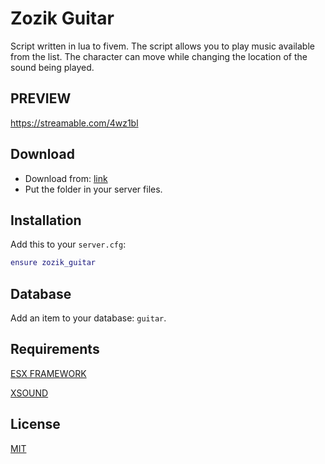 # Zozik Guitar


Script written in lua to fivem. The script allows you to play music available from the list. The character can move while changing the location of the sound being played.

## PREVIEW

https://streamable.com/4wz1bl

## Download

* Download from: [link](https://github.com/Zozikk/zozik_guitar.git)
* Put the folder in your server files.

## Installation

Add this to your `server.cfg`:

```lua
ensure zozik_guitar
```

## Database
Add an item to your database: `guitar`.

## Requirements

[ESX FRAMEWORK](https://github.com/esx-framework) 

[XSOUND](https://github.com/Xogy/xsound)



## License

[MIT](https://choosealicense.com/licenses/mit/)
